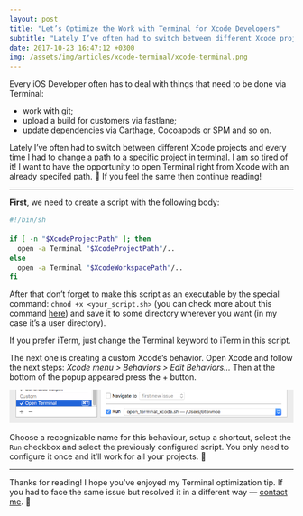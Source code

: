 ```yaml
---
layout: post
title: "Let’s Optimize the Work with Terminal for Xcode Developers"
subtitle: "Lately I’ve often had to switch between different Xcode projects and every time I had to change a path to a specific project in terminal. I am so tired of it! I want to have the opportunity to open Terminal right from Xcode with an already specifed path."
date: 2017-10-23 16:47:12 +0300
img: /assets/img/articles/xcode-terminal/xcode-terminal.png
---
```


Every iOS Developer often has to deal with things that need to be done via Terminal:

- work with git;
- upload a build for customers via fastlane;
- update dependencies via Carthage, Cocoapods or SPM and so on.

Lately I’ve often had to switch between different Xcode projects and every time I had to change a path to a specific project in terminal. I am so tired of it! I want to have the opportunity to open Terminal right from Xcode with an already specifed path. 🤔 If you feel the same then continue reading!

<hr>

**First**, we need to create a script with the following body:

```bash
#!/bin/sh

if [ -n "$XcodeProjectPath" ]; then	
  open -a Terminal "$XcodeProjectPath"/..
else		
  open -a Terminal "$XcodeWorkspacePath"/..
fi
```

After that don’t forget to make this script as an executable by the special command: `chmod +x <your_script.sh>` (you can check more about this command [here](https://www.freebsd.org/cgi/man.cgi?query=chmod&sektion=1)) and save it to some directory wherever you want (in my case it’s a user directory).

If you prefer iTerm, just change the Terminal keyword to iTerm in this script.

The next one is creating a custom Xcode’s behavior. Open Xcode and follow the next steps: *Xcode menu > Behaviors > Edit Behaviors…* Then at the bottom of the popup appeared press the + button.

![](/assets/img/articles/xcode-terminal/1.png)

Choose a recognizable name for this behaviour, setup a shortcut, select the `Run` checkbox and select the previously configured script. You only need to configure it once and it’ll work for all your projects. 🎉

<hr>

Thanks for reading! I hope you’ve enjoyed my Terminal optimization tip. If you had to face the same issue but resolved it in a different way — [contact me](/tabs/contact.html). 🙏